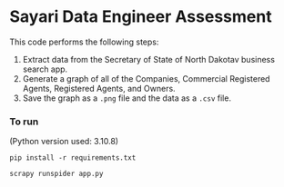 # Sayari Data Engineer Assessment

This code performs the following steps:

1. Extract data from the Secretary of State of North Dakotav business search app.
2. Generate a graph of all of the Companies, Commercial Registered Agents, Registered Agents, and Owners.
3. Save the graph as a `.png` file and the data as a `.csv` file.

### To run

(Python version used: 3.10.8)

`pip install -r requirements.txt`

`scrapy runspider app.py`
